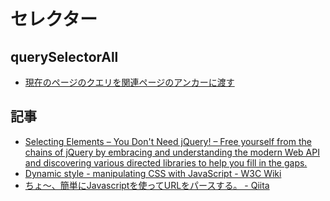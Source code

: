 # セレクター


## querySelectorAll

- [現在のページのクエリを関連ページのアンカーに渡す](querySelectorAll.md)

## 記事

- [Selecting Elements – You Don't Need jQuery! – Free yourself from the chains of jQuery by embracing and understanding the modern Web API and discovering various directed libraries to help you fill in the gaps.](https://blog.garstasio.com/you-dont-need-jquery/selectors/)
- [Dynamic style - manipulating CSS with JavaScript - W3C Wiki](https://www.w3.org/wiki/Dynamic_style_-_manipulating_CSS_with_JavaScript)
- [ちょ〜、簡単にJavascriptを使ってURLをパースする。 - Qiita](https://qiita.com/johna1203/items/cef6826c1824228850a8)
